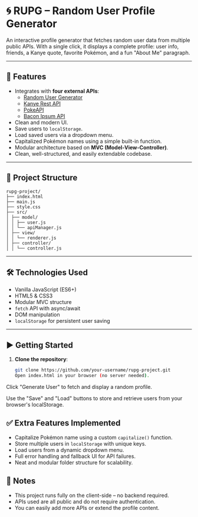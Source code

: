 # 🌀 RUPG – Random User Profile Generator

An interactive profile generator that fetches random user data from multiple public APIs. With a single click, it displays a complete profile: user info, friends, a Kanye quote, favorite Pokémon, and a fun "About Me" paragraph.

---

## 🚀 Features

- Integrates with **four external APIs**:
  - [Random User Generator](https://randomuser.me/)
  - [Kanye Rest API](https://api.kanye.rest/)
  - [PokeAPI](https://pokeapi.co/)
  - [Bacon Ipsum API](https://baconipsum.com/)
- Clean and modern UI.
- Save users to `localStorage`.
- Load saved users via a dropdown menu.
- Capitalized Pokémon names using a simple built-in function.
- Modular architecture based on **MVC (Model-View-Controller)**.
- Clean, well-structured, and easily extendable codebase.

---

## 📁 Project Structure

```
rupg-project/
├── index.html
├── main.js
├── style.css
├── src/
│ ├── model/
│ │ ├── user.js
│ │ └── apiManager.js
│ ├── view/
│ │ └── renderer.js
│ ├── controller/
│ │ └── controller.js
```

---

## 🛠️ Technologies Used

- Vanilla JavaScript (ES6+)
- HTML5 & CSS3
- Modular MVC structure
- `fetch` API with async/await
- DOM manipulation
- `localStorage` for persistent user saving

---

## ▶️ Getting Started

1. **Clone the repository**:
   ```bash
   git clone https://github.com/your-username/rupg-project.git
   Open index.html in your browser (no server needed).
   ```

Click "Generate User" to fetch and display a random profile.

Use the "Save" and "Load" buttons to store and retrieve users from your browser's localStorage.

## ✅ Extra Features Implemented

- Capitalize Pokémon name using a custom `capitalize()` function.
- Store multiple users in `localStorage` with unique keys.
- Load users from a dynamic dropdown menu.
- Full error handling and fallback UI for API failures.
- Neat and modular folder structure for scalability.

## 📝 Notes

- This project runs fully on the client-side – no backend required.
- APIs used are all public and do not require authentication.
- You can easily add more APIs or extend the profile content.
